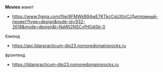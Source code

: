 **Мovies**
макет
* https://www.figma.com/file/6FMWkB94wE7KTkcCgUXtnC/Дипломный-проект?type=design&node-id=932-2618&mode=design&t=NaWt2NSCvfHGdjSk-0

бэкенд 
* https://api.ildarpracticum-dip23.nomoredomainsrocks.ru

фронтенд 
* https://ildarpracticum-dip23.nomoredomainsrocks.ru